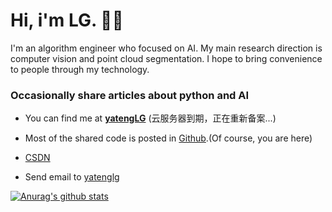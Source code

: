 <h1>Hi, i'm LG. 🧑‍💻</h1>

<p>
I'm an algorithm engineer who focused on AI. My main research direction is computer vision and point cloud segmentation. I hope to bring convenience to people through my technology. 
</p>


<h3> Occasionally share articles about python and AI</h3>


- You can find me at <strong>[yatengLG](http://www.yatenglg.cn)</strong> (云服务器到期，正在重新备案...)

-  Most of the shared code is posted in [Github](https://github.com/yatengLG).(Of course, you are here)
- [CSDN](https://blog.csdn.net/qq_36285997)
- Send email to [yatenglg](http://mail.qq.com/cgi-bin/qm_share?t=qm_mailme&email=Bn9ncmNoYWphRnd3KGVpaw)

[![Anurag's github stats](https://github-readme-stats.vercel.app/api?username=yatengLG&show_icons=true&hide=contribs,prs&include_all_commits=True&bg_color=25,108dc7,ef8e38&title_color=9932CC&text_color=00FF00&icon_color=00FFFF)](https://github.com/anuraghazra/github-readme-stats)

